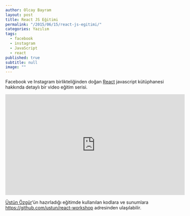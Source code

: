```yaml
---
author: Olcay Bayram
layout: post
title: React JS Eğitimi
permalink: "/2015/06/15/react-js-egitimi/"
categories: Yazılım
tags: 
  - facebook
  - instagram
  - JavaScript
  - react
published: true
subtitle: null
image: ""
---
```


Facebook ve Instagram birlikteliğinden doğan <a href="https://facebook.github.io/react/" target="_blank">React</a> javascript kütüphanesi hakkında detaylı bir video eğitim serisi.

<iframe width="560" height="315" src="https://www.youtube.com/embed/videoseries?list=PLC9XHh8X_kVJueSCNIp5ta_PcfOHpFKmO" frameborder="0" allowfullscreen></iframe>

<a href="http://ustunozgur.com/" target="_blank">Üstün Özgür</a>&#8216;ün hazırladığı eğitimde kullanılan kodlara ve sunumlara <a href="https://github.com/ustun/react-workshop" target="_blank">https://github.com/ustun/react-workshop</a> adresinden ulaşılabilir.
